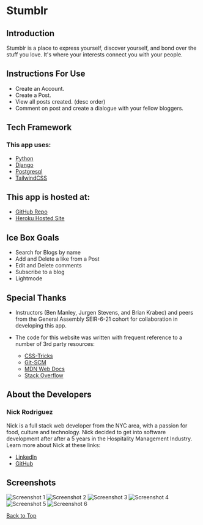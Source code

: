 <a id='top'></a>

# Stumblr 
## Introduction

Stumblr is a place to express yourself, discover yourself, and bond over the stuff you love. It's where your interests connect you with your people.

## Instructions For Use

- Create an Account. 
- Create a Post. 
- View all posts created. (desc order)
- Comment on post and create a dialogue with your fellow bloggers.   


## Tech Framework
### This app uses:
* [Python](https://www.python.org/)
* [Django](https://www.djangoproject.com/) 
* [Postgresql](https://www.postgresql.org/)
* [TailwindCSS](https://tailwindcss.com/)

  
## This app is hosted at: 
* [GitHub Repo](https://github.com/nrayrod1016/techspace)
* [Heroku Hosted Site](https://stumblrspace.herokuapp.com/)


## Ice Box Goals

* Search for Blogs by name
* Add and Delete a like from a Post 
* Edit and Delete comments 
* Subscribe to a blog 
* Lightmode




## Special Thanks

* Instructors (Ben Manley, Jurgen Stevens, and Brian Krabec) and peers from the General Assembly SEIR-6-21 cohort for collaboration in developing this app.

* The code for this website was written with frequent reference to a number of 3rd party resources:
  * [CSS-Tricks](https://css-tricks.com/)
  * [Git-SCM](https://git-scm.com/docs)
  * [MDN Web Docs](https://developer.mozilla.org/en-US/)
  * [Stack Overflow](https://stackoverflow.com/)

## About the Developers

### Nick Rodriguez

Nick is a full stack web developer from the NYC area, with a passion for food, culture and technology. Nick decided to get into software development after after a 5 years in the Hospitality Management Industry. Learn more about Nick at these links:

* [LinkedIn](https://www.linkedin.com/in/nicholas-r-rodriguez/)
* [GitHub](https://github.com/nrayrod1016)


## Screenshots

![Screenshot 1](static/images/screenshots/StumblrHome.png)
![Screenshot 2](static/images/screenshots/StumblrAbout.png)
![Screenshot 3](static/images/screenshots/StumblrPosts.png)
![Screenshot 4](static/images/screenshots/StumblrPostDetail.png)
![Screenshot 5](static/images/screenshots/StumblrCreate.png)
![Screenshot 6](static/images/screenshots/StumblrProfiles.png)

[Back to Top](#top)
